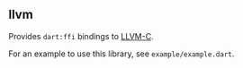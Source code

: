 ## llvm

Provides `dart:ffi` bindings to [LLVM-C](https://llvm.org/doxygen/group__LLVMC.html).

For an example to use this library, see `example/example.dart`.